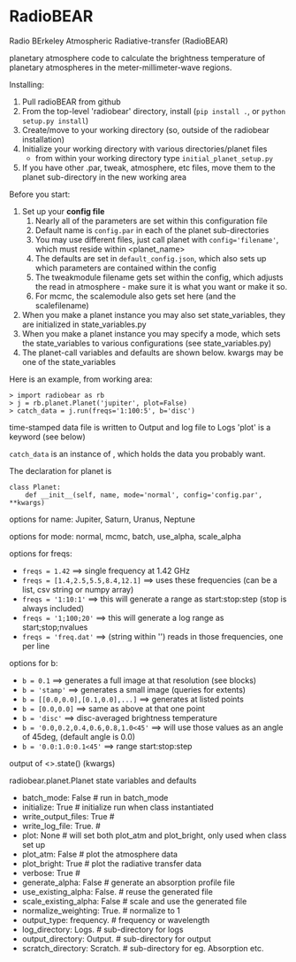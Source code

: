 RadioBEAR
========

Radio BErkeley Atmospheric Radiative-transfer (RadioBEAR)

planetary atmosphere code to calculate the brightness temperature of planetary
atmospheres in the meter-millimeter-wave regions.

Installing:
1. Pull radioBEAR from github
2. From the top-level 'radiobear' directory, install (`pip install .`, or `python setup.py install`)
3. Create/move to your working directory (so, outside of the radiobear installation)
4. Initialize your working directory with various directories/planet files
      - from within your working directory type `initial_planet_setup.py`
5. If you have other .par, tweak, atmosphere, etc files, move them to the planet sub-directory in the new working area


Before you start:
1. Set up your **config file**
    1. Nearly all of the parameters are set within this configuration file
    2. Default name is `config.par` in each of the planet sub-directories
    3. You may use different files, just call planet with `config='filename'`, which must reside within <planet_name>
    4. The defaults are set in `default_config.json`, which also sets up which parameters are contained within the config
    5. The tweakmodule filename gets set within the config, which adjusts the read in atmosphere - make sure it is what you want or make it so.
    6. For mcmc, the scalemodule also gets set here (and the scalefilename)
2. When you make a planet instance you may also set state_variables, they are initialized in state_variables.py
3. When you make a planet instance you may specify a mode, which sets the state_variables to various configurations (see state_variables.py)
4. The planet-call variables and defaults are shown below.  kwargs may be one of the state_variables


Here is an example, from working area:
```
> import radiobear as rb
> j = rb.planet.Planet('jupiter', plot=False)
> catch_data = j.run(freqs='1:100:5', b='disc')
```

time-stamped data file is written to Output and log file to Logs
'plot' is a keyword (see below)

`catch_data` is an instance of <DataReturn>, which holds the data you probably want.

The declaration for planet is
```
class Planet:
    def __init__(self, name, mode='normal', config='config.par', **kwargs)
```

options for name:  Jupiter, Saturn, Uranus, Neptune

options for mode:  normal, mcmc, batch, use_alpha, scale_alpha

options for freqs:
* `freqs = 1.42`    ==> single frequency at 1.42 GHz
* `freqs = [1.4,2.5,5.5,8.4,12.1]`  ==> uses these frequencies (can be a list, csv string or numpy array)
* `freqs = '1:10:1'` ==> this will generate a range as start:stop:step (stop is always included)
* `freqs = '1;100;20'` ==> this will generate a log range as start;stop;nvalues
* `freqs = 'freq.dat'`   ==> (string within '') reads in those frequencies, one per line


options for b:
* `b = 0.1`  ==> generates a full image at that resolution (see blocks)
* `b = 'stamp'` ==> generates a small image (queries for extents)
* `b = [[0.0,0.0],[0.1,0.0],...]`  ==> generates at listed points
* `b = [0.0,0.0]` ==> same as above at that one point
* `b = 'disc'` ==> disc-averaged brightness temperature
* `b = '0.0,0.2,0.4,0.6,0.8,1.0<45'` ==> will use those values as an angle of 45deg, (default angle is 0.0)
* `b = '0.0:1.0:0.1<45'` ==> range start:stop:step<angle                                                  >


output of <>.state() (kwargs)

radiobear.planet.Planet state variables and defaults
 - batch_mode:  False           # run in batch_mode
 - initialize:  True            # initialize run when class instantiated
 - write_output_files:  True    #
 - write_log_file:  True.       #
 - plot:  None                  # will set both plot_atm and plot_bright, only used when class set up
 - plot_atm:  False             # plot the atmosphere data
 - plot_bright:  True           # plot the radiative transfer data
 - verbose:  True               #
 - generate_alpha:  False       # generate an absorption profile file
 - use_existing_alpha:  False.  # reuse the generated file
 - scale_existing_alpha:  False # scale and use the generated file
 - normalize_weighting:  True.  # normalize to 1
 - output_type:  frequency.     # frequency or wavelength
 - log_directory:  Logs.        # sub-directory for logs
 - output_directory:  Output.   # sub-directory for output
 - scratch_directory:  Scratch. # sub-directory for eg. Absorption etc.
